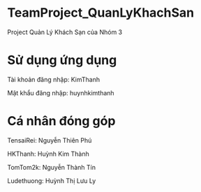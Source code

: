 # TeamProject_QuanLyKhachSan

Project Quản Lý Khách Sạn của Nhóm 3

# Sử dụng ứng dụng

Tài khoản đăng nhập: KimThanh

Mật khẩu đăng nhập: huynhkimthanh

# Cá nhân đóng góp

TensaiRei: Nguyễn Thiên Phú

HKThanh: Huỳnh Kim Thành

TomTom2k: Nguyễn Thành Tín

Ludethuong: Huỳnh Thị Lưu Ly
